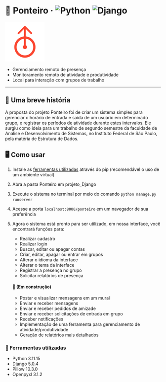 # 📝 Ponteiro &middot; ![Python](https://img.shields.io/badge/Python-3776AB?style=for-the-badge&logo=python&logoColor=white) ![Django](https://img.shields.io/badge/Django-092E20?style=for-the-badge&logo=django&logoColor=white)
![Logo](documentos/logo.png)
- Gerenciamento remoto de presença
- Monitoramento remoto de atividade e produtividade
- Local para interação com grupos de trabalho
<hr/>

## 📖 Uma breve história
A proposta do projeto Ponteiro foi de criar um sistema simples para gerenciar o horário de entrada e saída de um usuário em determinado grupo, e registrar os períodos de atividade durante estes intervalos. Ele surgiu como ideia para um trabalho de segundo semestre da faculdade de Análise e Desenvolvimento de Sistemas, no Instituto Federal de São Paulo, pela matéria de Estrutura de Dados. 

## 🖥️ Como usar
1. Instale as [ferramentas utilizadas](#-ferramentas-utilizadas) através do pip (recomendável o uso de um ambiente virtual)
2. Abra a pasta Ponteiro em projeto_Django
3. Execute o sistema no terminal por meio do comando ``` python manage.py runserver ```
4. Acesse a porta ``` localhost:8000/ponteiro ``` em um navegador de sua preferência
5. Agora o sistema está pronto para ser utilizado, em nossa interface, você encontrará funções para:
   
     - Realizar cadastro
     - Realizar login
     - Buscar, editar ou apagar contas
     - Criar, editar, apagar ou entrar em grupos
     - Alterar o idioma da interface
     - Alterar o tema da interface
     - Registrar a presença no grupo
     - Solicitar relatórios de presença
    #### 🚧 (Em construção)
    - Postar e visualizar mensagens em um mural
    - Enviar e receber mensagens
    - Enviar e receber pedidos de amizade
    - Enviar e receber solicitações de entrada em grupo
    - Receber notificações
    - Implementação de uma ferramenta para gerenciamento de atividade/produtividade
    - Geração de relatórios mais detalhados

### 🔧 Ferramentas utilizadas
- Python 3.11.15
- Django 5.0.4
- Pillow 10.3.0
- Openpyxl 3.1.2
